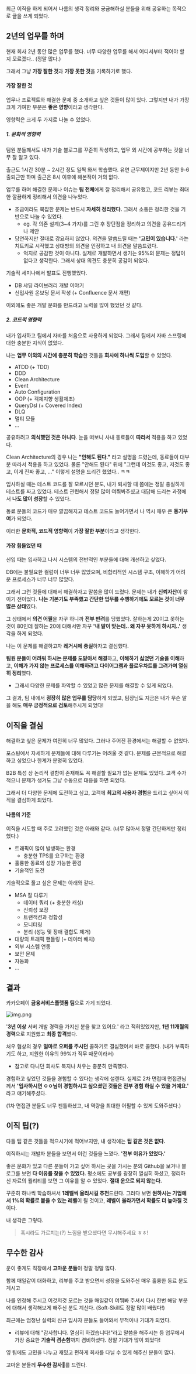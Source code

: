 최근 이직을 하게 되어서 나름의 생각 정리와 궁금해하실 분들을 위해 공유하는 목적으로 글을 쓰게 되었다.

## 2년의 업무를 하며

현재 회사 2년 동안 많은 업무를 했다. 너무 다양한 업무를 해서 어디서부터 적어야 할 지 모르겠다.. (정말 많다.)

그래서 그냥 **가장 잘한 것**과 **가장 못한 것**을 기록하기로 했다.

#### 가장 잘한 것

업무나 프로젝트와 해결한 문제 중 소개하고 싶은 것들이 많이 있다. 그렇지만 내가 가장 크게 기여한 부분은 **좋은 영향**이라고 생각한다.

영향력은 크게 두 가지로 나눌 수 있었다.

##### 1. 문화적 영향력

팀원 분들께서도 내가 기술 블로그를 꾸준히 작성하고, 업무 외 시간에 공부하는 것을 너무 잘 알고 있다.

출근도 1시간 30분 ~ 2시간 정도 일찍 와서 학습했다. 유연 근무제이지만 2년 동안 9-6 출퇴근만 하며 출근은 8시 이후에 해본적이 거의 없다.

업무를 하며 해결한 문제나 이슈는 **팀 전체**에게 잘 정리해서 공유했고, 코드 리뷰는 최대한 깔끔하게 정리해서 의견을 나누었다.
- 조금이라도 복잡한 문제는 반드시 **자세히 정리했다.** 그래서 소통은 정리한 것을 기반으로 나눌 수 있었다.
  - eg. 각 의존 설계(3~4 가지)를 그린 후 장단점을 정리하고 의견을 공유드리거나 제안
- 당연하지만 절대로 강요하지 않았다. 의견을 말씀드릴 때는 **'고민이 있습니다.'** 라는 치트키로 시작했고 상대방의 의견을 인정하고 내 의견을 말씀드렸다.
  - 억지로 공감한 것이 아니다. 실제로 개발하면서 생기는 95%의 문제는 정답이 없다고 생각한다. 그래서 상대 의견도 충분히 공감이 되었다.

기술적 세미나에서 발표도 진행했었다.
- DB 샤딩 라이브러리 개발 이야기
- 신입사원 온보딩 문서 작성 (+ Confluence 문서 개편)

이외에도 좋은 개발 문화를 만드려고 노력을 많이 했었던 것 같다.

##### 2. 코드적 영향력

내가 입사하고 팀에서 자바를 처음으로 사용하게 되었다. 그래서 팀에서 자바 스프링에 대한 충분한 지식이 없었다.

나는 **업무 이외의 시간에 충분히 학습**한 것들을 **회사에 하나씩 도입**할 수 있었다.

- ATDD (+ TDD)
- DDD
- Clean Architecture
- Event
- Auto Configuration
- OOP (+ 객체지향 생활체조)
- QueryDsl (+ Covered Index)
- DLQ
- 멀티 모듈
- ...

공유하려고 **의식했던 것은 아니다**. 눈을 떠보니 사내 동료들이 **따라서** 적용을 하고 있었다.

Clean Architecture의 경우 나는 **"안해도 된다."** 라고 설명을 드렸는데, 동료들이 대부분 따라서 적용을 하고 있었다. 물론 "안해도 된다" 뒤에 "그런데 이것도 좋고, 저것도 좋고, 이게 진짜 좋고, ..." 이렇게 설명을 드리긴 했었다.. ㅋㅋ

입사하실 때는 테스트 코드를 잘 모르시던 분도, 내가 퇴사할 때 쯤에는 정말 충실하게 테스트를 짜고 있었다.
테스트 관련해서 정말 많이 여쭤봐주셨고 대답해 드리는 과정에서 **나도 많이 성장**할 수 있었다.

동료 분들의 코드가 매우 깔끔해지고 테스트 코드도 늘어가면서 나 역시 매우 큰 **동기부여**가 되었다.

이러한 **문화적, 코드적 영향력**이 **가장 잘한 부분**이라고 생각한다.

#### 가장 힘들었던 때

신입 때는 입사하고 나서 시스템의 전반적인 부분들에 대해 개선하고 싶었다.

DB에는 불필요한 컬럼이 너무 너무 많았으며, 비합리적인 시스템 구조, 이해하기 어려운 프로세스가 너무 너무 많았다.

그래서 그런 것들에 대해서 해결하자고 말씀을 많이 드렸다. 문제는 내가 **신뢰자산**이 쌓이기 전이었다. **나는 기본기도 부족했고 간단한 업무를 수행하기에도 모르는 것이 너무 많은 상태**였다.

그 상태에서 **의견 어필**을 자꾸 하니까 **전부 반려**를 당했었다. 잘하는게 20이고 못하는 것이 80인데 잘하는 20에 대해서만 자꾸 **'내 말이 맞는데.. 왜 자꾸 못하게 하시지..'** 생각을 하게 되었다.

나는 이 문제를 해결하고자 **레거시에 충실**하자고 결심했다. 

**팀원 분들이 어려워 하시는 문제를 도맡아서 해결**하고, **이해하기 싫었던 기술을 이해**하고, **이해가 가지 않는 프로세스를 이해하려고 다이어그램과 플로우차트를 그려가며 열심히 정리**했다.
- 그래서 다양한 문제를 파악할 수 있었고 많은 문제를 해결할 수 있게 되었다.

그 결과, 팀 내에서 **굉장히 많은 업무를 담당**하게 되었고, 팀장님도 지금은 내가 무슨 말을 해도 **매우 긍정적으로 검토**해주시게 되었다!

## 이직을 결심

해결하고 싶은 문제가 여전히 너무 많았다. 그러나 주어진 환경에서는 해결할 수 없었다.

포스팅에서 자세하게 문제들에 대해 다루기는 어려울 것 같다. 문제를 근본적으로 해결하고 싶었으나 한계가 분명히 있었다.

B2B 특성 상 논리적 결함이 존재해도 꼭 해결할 필요가 없는 문제도 있었다. 고객 수가 적으니 문제가 생겨도 그냥 수동으로 대응을 하면 되었다.

그래서 더 다양한 문제에 도전하고 싶고, 고객께 **최고의 사용자 경험**을 드리고 싶어서 이직을 결심하게 되었다.

#### 나름의 기준

이직을 시도할 때 주로 고려했던 것은 아래와 같다.
(너무 많아서 정말 간단하게만 정리했다.)
- 트래픽이 많이 발생하는 환경
  - 충분한 TPS를 요구하는 환경
- 훌륭한 동료와 성장 가능한 환경
- 기술적인 도전

기술적으로 풀고 싶은 문제는 아래와 같다.
- MSA 잘 다루기
  - 데이터 쿼리 (+ 충분한 캐싱)
  - 신뢰성 보장
  - 트랜잭션과 정합성
  - 모니터링
  - 분리 (성능 및 장애 결합도 제거)
- 대량의 트래픽 핸들링 (+ 데이터 배치)
- 외부 시스템 연동
- 보안 문제
- 자동화
- ...

## 결과

카카오페이 **금융서비스플랫폼 팀**으로 가게 되었다.

![img.png](images/img.png)

'**3년 이상** 서버 개발 경력을 가지신 분을 찾고 있어요.' 라고 적혀있었지만, **1년 11개월의 경력**으로 지원했고 **최종 합격**했다.

처우 협상의 경우 **얼마로 오퍼를 주시던** 콜하기로 결심했어서 바로 콜했다. (내가 부족하기도 하고, 지원한 이유의 99%가 직무 때문이라서)

- 참고로 다니던 회사도 복지나 처우는 충분히 만족헀다.

경험하고 싶었던 것들을 경험할 수 있다는 생각에 설렌다. 실제로 2차 면접때 면접관님께서 **'입사하시면 ㅇㅇ님이 경험하시고 싶으셨던 것들은 전부 경험 하실 수 있을 거예요.'** 라고 얘기해주셨다.

(1차 면접관 분들도 너무 젠틀하셨고, 내 역량을 최대한 어필할 수 있게 도와주셨다.)

## 이직 팁(?)

다들 팁 같은 것들을 적으시기에 적어보지만, 내 생각에는 **팁 같은 것은 없다.**

이직하시는 개발자 분들을 보면서 이런 것들을 느꼈다. **'전부 이유가 있었다.'**

좋은 문화가 있고 다른 분들이 가고 싶어 하시는 곳을 가시는 분의 Github을 보거나 블로그를 보면 **다 이유를 찾을 수 있었다.**
평소에도 공부를 굉장히 열심히 하셨고, 정리하신 자료의 퀄리티를 보면 그 이유를 알 수 있었다. **절대 운으로 되지 않는다.**

꾸준히 하나씩 학습하셔서 **1레벨씩 올리시길 추천**드린다. 그러다 보면 **원하시는 기업에서 1%의 확률로 붙을 수 있는 레벨**이 될 것이고, **레벨이 올라가면서 확률도 더 높아질 것**이다. 

내 생각은 그렇다.

> 혹시라도 가르치는(?) 느낌을 받으셨다면 무시해주세요 ㅎㅎ!

## 무수한 감사

운이 좋게도 직장에서 **고마운 분들**이 정말 정말 많다.

함께 매일같이 대화하고, 리뷰를 주고 받으면서 성장을 도와주신 매우 훌륭한 동료 분도 계시고

나를 인정해 주시고 이것저것 모르는 것을 매일같이 여쭤봐 주셔서 다시 한번 해당 부분에 대해서 생각해보게 해주신 분도 계신다. (Soft-Skill도 정말 많이 배웠다!)

최근에는 엄청난 실력의 신규 입사자 분들도 들어와서 무척이나 기대가 되었다.
- 리뷰에 대해 "감사합니다. 열심히 하겠습니다!"라고 말씀을 해주시는 등 업무에서 가장 중요한 **기술적 겸손함**까지 겸비하셨다. 정말 기대가 많이 되었다!

옆 팀에도 고민을 나누고 재밌고 편하게 회사를 다닐 수 있게 해주신 분들이 많다.

고마운 분들께 **무수한 감사**🙇를 드린다.